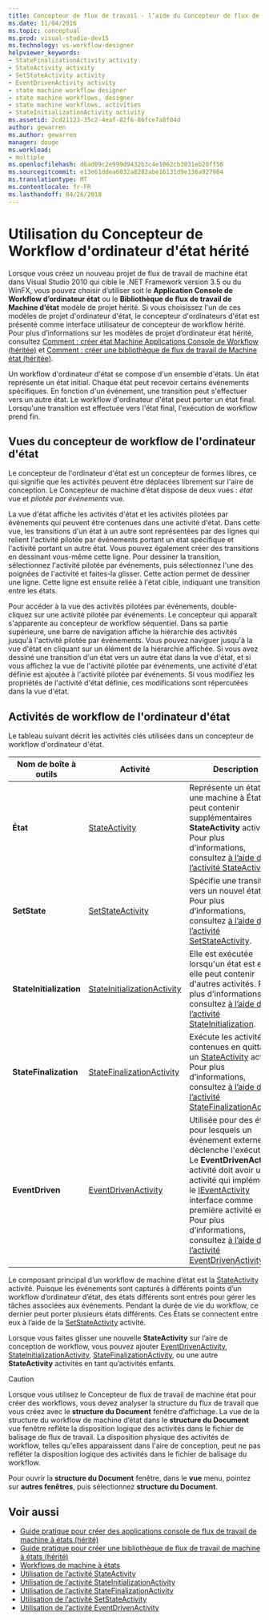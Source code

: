 ```yaml
---
title: Concepteur de flux de travail - l’aide du Concepteur de flux de travail de Machine état hérité
ms.date: 11/04/2016
ms.topic: conceptual
ms.prod: visual-studio-dev15
ms.technology: vs-workflow-designer
helpviewer_keywords:
- StateFinalizationActivity activity
- StateActivity activity
- SetStateActivity activity
- EventDrivenActivity activity
- state machine workflow designer
- state machine workflows, designer
- state machine workflows, activities
- StateInitializationActivity activity
ms.assetid: 2cd21123-35c2-4eaf-82f6-86fce7a8f04d
author: gewarren
ms.author: gewarren
manager: douge
ms.workload:
- multiple
ms.openlocfilehash: d6ad09c2e999d9432b3c4e1062cb3031eb20ff56
ms.sourcegitcommit: e13e61ddea6032a8282abe16131d9e136a927984
ms.translationtype: MT
ms.contentlocale: fr-FR
ms.lasthandoff: 04/26/2018
---
```

# <a name="using-the-legacy-state-machine-workflow-designer"></a>Utilisation du Concepteur de Workflow d'ordinateur d'état hérité

Lorsque vous créez un nouveau projet de flux de travail de machine état dans Visual Studio 2010 qui cible le .NET Framework version 3.5 ou du WinFX, vous pouvez choisir d’utiliser soit le **Application Console de Workflow d’ordinateur état** ou le  **Bibliothèque de flux de travail de Machine d’état** modèle de projet hérité. Si vous choisissez l'un de ces modèles de projet d'ordinateur d'état, le concepteur d'ordinateurs d'état est présenté comme interface utilisateur de concepteur de workflow hérité. Pour plus d’informations sur les modèles de projet d’ordinateur état hérité, consultez [Comment : créer état Machine Applications Console de Workflow (héritée)](../workflow-designer/how-to-create-state-machine-workflow-console-applications-legacy.md) et [Comment : créer une bibliothèque de flux de travail de Machine état (héritée)](../workflow-designer/how-to-create-a-state-machine-workflow-library-legacy.md).

Un workflow d'ordinateur d'état se compose d'un ensemble d'états. Un état représente un état initial. Chaque état peut recevoir certains événements spécifiques. En fonction d'un événement, une transition peut s'effectuer vers un autre état. Le workflow d'ordinateur d'état peut porter un état final. Lorsqu'une transition est effectuée vers l'état final, l'exécution de workflow prend fin.

## <a name="state-machine-designer-views"></a>Vues du concepteur de workflow de l'ordinateur d'état
 Le concepteur de l'ordinateur d'état est un concepteur de formes libres, ce qui signifie que les activités peuvent être déplacées librement sur l'aire de conception. Le Concepteur de machine d’état dispose de deux vues : *état* vue et *pilotée par événements* vue.

 La vue d'état affiche les activités d'état et les activités pilotées par événements qui peuvent être contenues dans une activité d'état. Dans cette vue, les transitions d'un état à un autre sont représentées par des lignes qui relient l'activité pilotée par événements portant un état spécifique et l'activité portant un autre état. Vous pouvez également créer des transitions en dessinant vous-même cette ligne. Pour dessiner la transition, sélectionnez l'activité pilotée par événements, puis sélectionnez l'une des poignées de l'activité et faites-la glisser. Cette action permet de dessiner une ligne. Cette ligne est ensuite reliée à l'état cible, indiquant une transition entre les états.

 Pour accéder à la vue des activités pilotées par événements, double-cliquez sur une activité pilotée par événements. Le concepteur qui apparaît s'apparente au concepteur de workflow séquentiel. Dans sa partie supérieure, une barre de navigation affiche la hiérarchie des activités jusqu'à l'activité pilotée par événements. Vous pouvez naviguer jusqu'à la vue d'état en cliquant sur un élément de la hiérarchie affichée. Si vous avez dessiné une transition d'un état vers un autre état dans la vue d'état, et si vous affichez la vue de l'activité pilotée par événements, une activité d'état définie est ajoutée à l'activité pilotée par événements. Si vous modifiez les propriétés de l'activité d'état définie, ces modifications sont répercutées dans la vue d'état.

## <a name="state-machine-workflow-activities"></a>Activités de workflow de l'ordinateur d'état
 Le tableau suivant décrit les activités clés utilisées dans un concepteur de workflow d'ordinateur d'état.

|Nom de boîte à outils|Activité|Description|
|------------------|--------------|-----------------|
|**État**|[StateActivity](http://go.microsoft.com/fwlink?LinkID=65042)|Représente un état dans une machine à États ; peut contenir supplémentaires **StateActivity** activités. Pour plus d’informations, consultez [à l’aide de l’activité StateActivity](http://go.microsoft.com/fwlink?LinkID=65083).|
|**SetState**|[SetStateActivity](http://go.microsoft.com/fwlink?LinkID=65041)|Spécifie une transition vers un nouvel état. Pour plus d’informations, consultez [à l’aide de l’activité SetStateActivity](http://go.microsoft.com/fwlink?LinkID=65082).|
|**StateInitialization**|[StateInitializationActivity](http://go.microsoft.com/fwlink?LinkID=65044)|Elle est exécutée lorsqu'un état est entré ; elle peut contenir d'autres activités. Pour plus d’informations, consultez [à l’aide de l’activité StateInitialization](http://go.microsoft.com/fwlink?LinkID=65006).|
|**StateFinalization**|[StateFinalizationActivity](http://go.microsoft.com/fwlink?LinkID=65043)|Exécute les activités contenues en quittant un [StateActivity](http://go.microsoft.com/fwlink?LinkID=65042) activité. Pour plus d’informations, consultez [à l’aide de l’activité StateFinalizationActivity](http://go.microsoft.com/fwlink?LinkID=65008).|
|**EventDriven**|[EventDrivenActivity](http://go.microsoft.com/fwlink?LinkID=65029)|Utilisée pour des états pour lesquels un événement externe déclenche l'exécution. Le **EventDrivenActivity** activité doit avoir une activité qui implémente le [IEventActivity](http://go.microsoft.com/fwlink?LinkID=65032) interface comme première activité enfant. Pour plus d’informations, consultez [à l’aide de l’activité EventDrivenActivity](http://go.microsoft.com/fwlink?LinkID=65068).|

 Le composant principal d’un workflow de machine d’état est la [StateActivity](http://go.microsoft.com/fwlink?LinkID=65042) activité. Puisque les événements sont capturés à différents points d’un workflow d’ordinateur d’état, des états différents sont entrés pour gérer les tâches associées aux événements. Pendant la durée de vie du workflow, ce dernier peut porter plusieurs états différents. Ces États se connectent entre eux à l’aide de la [SetStateActivity](http://go.microsoft.com/fwlink?LinkID=65041) activité.

 Lorsque vous faites glisser une nouvelle **StateActivity** sur l’aire de conception de workflow, vous pouvez ajouter [EventDrivenActivity](http://go.microsoft.com/fwlink?LinkID=65029), [StateInitializationActivity](http://go.microsoft.com/fwlink?LinkID=65044), [ StateFinalizationActivity](http://go.microsoft.com/fwlink?LinkID=65043), ou une autre **StateActivity** activités en tant qu’activités enfants.

> [!CAUTION]
> Lorsque vous utilisez le Concepteur de flux de travail de machine état pour créer des workflows, vous devez analyser la structure du flux de travail que vous créez avec le **structure du Document** fenêtre d’affichage. La vue de la structure du workflow de machine d’état dans le **structure du Document** vue fenêtre reflète la disposition logique des activités dans le fichier de balisage de flux de travail. La disposition physique des activités de workflow, telles qu'elles apparaissent dans l'aire de conception, peut ne pas refléter la disposition logique des activités dans le fichier de balisage du workflow.
>
> Pour ouvrir la **structure du Document** fenêtre, dans le **vue** menu, pointez sur **autres fenêtres**, puis sélectionnez **structure du Document**.

## <a name="see-also"></a>Voir aussi

- [Guide pratique pour créer des applications console de flux de travail de machine à états (hérité)](../workflow-designer/how-to-create-state-machine-workflow-console-applications-legacy.md)
- [Guide pratique pour créer une bibliothèque de flux de travail de machine à états (hérité)](../workflow-designer/how-to-create-a-state-machine-workflow-library-legacy.md)
- [Workflows de machine à états](http://go.microsoft.com/fwlink?LinkID=65016)
- [Utilisation de l’activité StateActivity](http://go.microsoft.com/fwlink?LinkID=65083)
- [Utilisation de l’activité StateInitializationActivity](http://go.microsoft.com/fwlink?LinkID=65006)
- [Utilisation de l’activité StateFinalizationActivity](http://go.microsoft.com/fwlink?LinkID=65008)
- [Utilisation de l’activité SetStateActivity](http://go.microsoft.com/fwlink?LinkID=65082)
- [Utilisation de l’activité EventDrivenActivity](http://go.microsoft.com/fwlink?LinkID=65068)